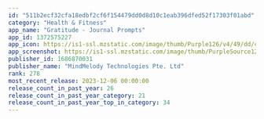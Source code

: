```yaml
---
id: "511b2ecf32cfa18edbf2cf6f154479dd0d8d10c1eab396dfed52f17303f01abd"
category: "Health & Fitness"
app_name: "Gratitude - Journal Prompts"
app_id: 1372575227
app_icon: https://is1-ssl.mzstatic.com/image/thumb/Purple126/v4/49/dd/c2/49ddc24c-9993-39fa-0200-192d87011336/AppIcon-0-1x_U007emarketing-0-7-0-85-220.png/1024x1024bb.png
app_screenshot: https://is1-ssl.mzstatic.com/image/thumb/PurpleSource126/v4/51/31/81/5131811f-04f3-ba87-cc64-77d9d1045d3a/7caf037c-5085-4e27-92fd-0e620da6ae04_XS-device2.jpg/1284x2778bb.png
publisher_id: 1686870031
publisher_name: "MindMelody Technologies Pte. Ltd"
rank: 278
most_recent_release: 2023-12-06 00:00:00
release_count_in_past_year: 26
release_count_in_past_year_category: 21
release_count_in_past_year_top_in_category: 34
---
```

